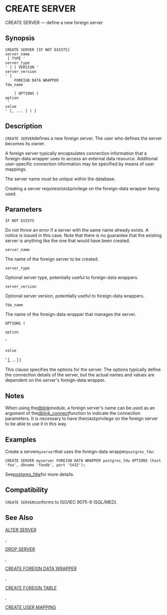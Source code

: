 # CREATE SERVER

CREATE SERVER — define a new foreign server

## Synopsis

```text
CREATE SERVER [IF NOT EXISTS] 
server_name
 [ TYPE '
server_type
' ] [ VERSION '
server_version
' ]
    FOREIGN DATA WRAPPER 
fdw_name

    [ OPTIONS ( 
option
 '
value
' [, ... ] ) ]
```

## Description

`CREATE SERVER`defines a new foreign server. The user who defines the server becomes its owner.

A foreign server typically encapsulates connection information that a foreign-data wrapper uses to access an external data resource. Additional user-specific connection information may be specified by means of user mappings.

The server name must be unique within the database.

Creating a server requires`USAGE`privilege on the foreign-data wrapper being used.

## Parameters

`IF NOT EXISTS`

Do not throw an error if a server with the same name already exists. A notice is issued in this case. Note that there is no guarantee that the existing server is anything like the one that would have been created.

`server_name`

The name of the foreign server to be created.

`server_type`

Optional server type, potentially useful to foreign-data wrappers.

`server_version`

Optional server version, potentially useful to foreign-data wrappers.

`fdw_name`

The name of the foreign-data wrapper that manages the server.

`OPTIONS (`

`option`

'

`value`

' \[, ... \] \)

This clause specifies the options for the server. The options typically define the connection details of the server, but the actual names and values are dependent on the server's foreign-data wrapper.

## Notes

When using the[dblink](https://www.postgresql.org/docs/10/static/dblink.html)module, a foreign server's name can be used as an argument of the[dblink\_connect](https://www.postgresql.org/docs/10/static/contrib-dblink-connect.html)function to indicate the connection parameters. It is necessary to have the`USAGE`privilege on the foreign server to be able to use it in this way.

## Examples

Create a server`myserver`that uses the foreign-data wrapper`postgres_fdw`:

```text
CREATE SERVER myserver FOREIGN DATA WRAPPER postgres_fdw OPTIONS (host 'foo', dbname 'foodb', port '5432');
```

See[postgres\_fdw](https://www.postgresql.org/docs/10/static/postgres-fdw.html)for more details.

## Compatibility

`CREATE SERVER`conforms to ISO/IEC 9075-9 \(SQL/MED\).

## See Also

[ALTER SERVER](https://www.postgresql.org/docs/10/static/sql-alterserver.html)

,

[DROP SERVER](https://www.postgresql.org/docs/10/static/sql-dropserver.html)

,

[CREATE FOREIGN DATA WRAPPER](https://www.postgresql.org/docs/10/static/sql-createforeigndatawrapper.html)

,

[CREATE FOREIGN TABLE](https://www.postgresql.org/docs/10/static/sql-createforeigntable.html)

,

[CREATE USER MAPPING](https://www.postgresql.org/docs/10/static/sql-createusermapping.html)

